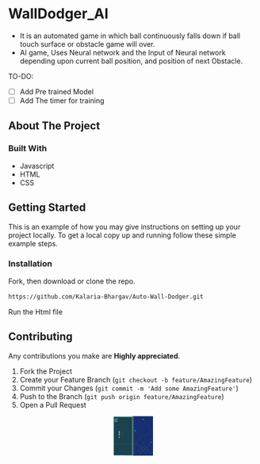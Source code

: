 # WallDodger_AI

* It is an automated game in which ball continuously falls down if ball touch surface or obstacle game will over.
* AI game, Uses Neural network and the Input of Neural network depending upon current ball position, and position of next Obstacle.

TO-DO:

- [ ] Add Pre trained Model
- [ ] Add The timer for training

## About The Project

### Built With


* Javascript
* HTML
* CSS

## Getting Started

This is an example of how you may give instructions on setting up your project locally.
To get a local copy up and running follow these simple example steps.

### Installation

Fork, then download or clone the repo.
```bash
https://github.com/Kalaria-Bhargav/Auto-Wall-Dodger.git
```
Run the Html file

## Contributing

Any contributions you make are **Highly appreciated**.

1. Fork the Project
2. Create your Feature Branch (`git checkout -b feature/AmazingFeature`)
3. Commit your Changes (`git commit -m 'Add some AmazingFeature'`)
4. Push to the Branch (`git push origin feature/AmazingFeature`)
5. Open a Pull Request

 <!-- PROJECT LOGO -->
<p align="center">

 <a href="https://github.com/othneildrew/Best-README-Template">
    <kbd><img src="readme.PNG" alt="Logo" width="80" height="80" /></kbd>

  </a>
 </p>
